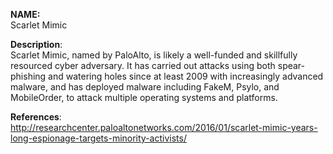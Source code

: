 **NAME:**  
Scarlet Mimic  

**Description**:   
Scarlet Mimic, named by PaloAlto, is likely a well-funded and skillfully resourced cyber adversary. It has carried out attacks using both spear-phishing and watering holes since at least 2009 with increasingly advanced malware, and has deployed malware including FakeM, Psylo, and MobileOrder, to attack multiple operating systems and platforms.
  
**References**:  
http://researchcenter.paloaltonetworks.com/2016/01/scarlet-mimic-years-long-espionage-targets-minority-activists/